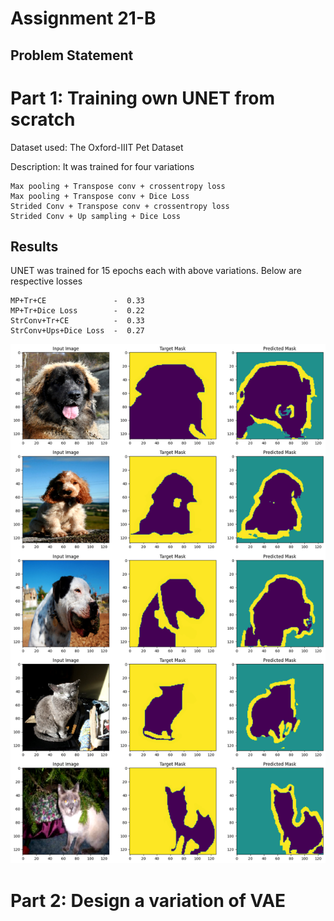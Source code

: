 # Assignment 21-B

## Problem Statement

# Part 1: Training own UNET from scratch

Dataset used: The Oxford-IIIT Pet Dataset

Description: It was trained for four variations

    Max pooling + Transpose conv + crossentropy loss
    Max pooling + Transpose conv + Dice Loss
    Strided Conv + Transpose conv + crossentropy loss
    Strided Conv + Up sampling + Dice Loss

## Results

UNET was trained for 15 epochs each with above variations. Below are respective losses 

    MP+Tr+CE               -  0.33   
    MP+Tr+Dice Loss        -  0.22
    StrConv+Tr+CE          -  0.33
    StrConv+Ups+Dice Loss  -  0.27

![output images](unet/output.png)


# Part 2: Design a variation of VAE









